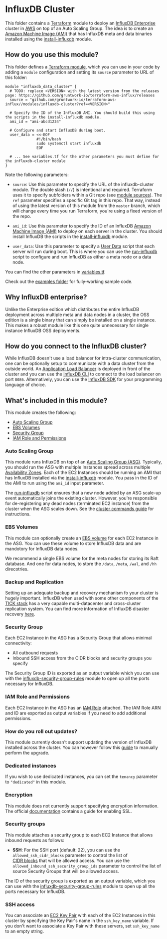 # InfluxDB Cluster

This folder contains a [Terraform](https://www.terraform.io/) module to deploy an [InfluxDB Enterprise](
https://www.influxdata.com/time-series-platform/influxdb/) cluster in [AWS](https://aws.amazon.com/) on top of an Auto Scaling Group. 
The idea is to create an [Amazon Machine Image (AMI)](http://docs.aws.amazon.com/AWSEC2/latest/UserGuide/AMIs.html)
that has InfluxDB meta and data binaries installed using the [install-influxdb](
https://github.com/gruntwork-io/terraform-aws-influx/tree/master/modules/install-influxdb) module.

## How do you use this module?

This folder defines a [Terraform module](https://www.terraform.io/docs/modules/usage.html), which you can use in your
code by adding a `module` configuration and setting its `source` parameter to URL of this folder:

```hcl
module "influxdb_data_cluster" {
  # TODO: replace <VERSION> with the latest version from the releases page: https://github.com/gruntwork-io/terraform-aws-influx/releases
  source = "github.com/gruntwork-io/terraform-aws-influx//modules/influxdb-cluster?ref=<VERSION>"

  # Specify the ID of the InfluxDB AMI. You should build this using the scripts in the install-influxdb module.
  ami_id = "ami-abcd1234"
  
  # Configure and start InfluxDB during boot. 
  user_data = <<-EOF
              #!/bin/bash
              sudo systemctl start influxdb
              EOF
  
  # ... See variables.tf for the other parameters you must define for the influxdb-cluster module
}
```

Note the following parameters:

* `source`: Use this parameter to specify the URL of the influxdb-cluster module. The double slash (`//`) is 
  intentional and required. Terraform uses it to specify subfolders within a Git repo (see [module 
  sources](https://www.terraform.io/docs/modules/sources.html)). The `ref` parameter specifies a specific Git tag in 
  this repo. That way, instead of using the latest version of this module from the `master` branch, which 
  will change every time you run Terraform, you're using a fixed version of the repo.

* `ami_id`: Use this parameter to specify the ID of an InfluxDB [Amazon Machine Image 
  (AMI)](http://docs.aws.amazon.com/AWSEC2/latest/UserGuide/AMIs.html) to deploy on each server in the cluster. You
  should install InfluxDB the scripts in the 
  [install-influxdb](https://github.com/gruntwork-io/terraform-aws-influx/tree/master/modules/install-influxdb) module.
  
* `user_data`: Use this parameter to specify a [User 
  Data](http://docs.aws.amazon.com/AWSEC2/latest/UserGuide/user-data.html#user-data-shell-scripts) script that each
  server will run during boot. This is where you can use the 
  [run-influxdb](https://github.com/gruntwork-io/terraform-aws-influx/tree/master/modules/run-influxdb) 
  script to configure and run InfluxDB as either a meta node or a data node. 

You can find the other parameters in [variables.tf](variables.tf).

Check out the [examples folder](https://github.com/gruntwork-io/terraform-aws-influx/tree/master/examples) for 
fully-working sample code.

## Why InfluxDB enterprise?

Unlike the Enterprise edition which distributes the entire InfluxDB deployment across multiple meta and data nodes in a cluster,
the OSS edition is a single binary that can simply be installed on a single instance. This makes a robust module like this one
quite unnecessary for single instance InfluxDB OSS deployments.

## How do you connect to the InfluxDB cluster?

While InfluxDB doesn't use a load balancer for intra-cluster communication, one can be optionally setup to communicate
with a data cluster from the outside world. An [Application Load Balancer](
http://docs.aws.amazon.com/elasticloadbalancing/latest/application/introduction.html) is deployed in front of the cluster
and you can use the [InfluxDB CLI](https://docs.influxdata.com/influxdb/v1.6/tools/shell/)
to connect to the load balancer on port `8086`. Alternatively, you can use the [InfluxDB SDK](
https://docs.influxdata.com/influxdb/v1.6/tools/api_client_libraries/) for your programming language of choice.

## What's included in this module?

This module creates the following:

* [Auto Scaling Group](#auto-scaling-group)
* [EBS Volumes](#ebs-volumes)
* [Security Group](#security-group)
* [IAM Role and Permissions](#iam-role-and-permissions)

### Auto Scaling Group

This module runs InfluxDB on top of an [Auto Scaling Group (ASG)](https://aws.amazon.com/autoscaling/). Typically, you
should run the ASG with multiple Instances spread across multiple [Availability 
Zones](http://docs.aws.amazon.com/AWSEC2/latest/UserGuide/using-regions-availability-zones.html). Each of the EC2
Instances should be running an AMI that has InfluxDB installed via the 
[install-influxdb](https://github.com/gruntwork-io/terraform-aws-influx/tree/master/modules/install-influxdb)
module. You pass in the ID of the AMI to run using the `ami_id` input parameter.

The [run-influxdb](https://github.com/gruntwork-io/terraform-aws-influx/tree/master/modules/run-influxdb) script ensures that
a new node added by an ASG scale-up event automatically joins the existing cluster. However, you're responsible for de-registering
any dead nodes (terminated EC2 instance) from the cluster when the ASG scales down. See the [cluster commands 
guide](https://docs.influxdata.com/enterprise_influxdb/v1.5/features/cluster-commands/) for instructions.

### EBS Volumes

This module can optionally create an [EBS volume](https://aws.amazon.com/ebs/) for each EC2 Instance in the ASG. You 
can use these volume to store InfluxDB data and are mandotory for InfluxDB data nodes.

We recommend a single EBS volume for the meta nodes for storing its Raft database. And one for data nodes,
to store the `/data`, `/meta`, `/wal`, and `/hh` direcotries.

### Backup and Replication

Setting up an adequate backup and recovery mechanism fo your cluster is hugely important. InfluxDB when used with some
other components of the [TICK stack](https://www.influxdata.com/time-series-platform/) has a very capable multi-datacenter
and cross-cluster replication system. You can find more information of InfluxDB disaster recovery [here](https://www.influxdata.com/blog/multiple-data-center-replication-influxdb/).

### Security Group

Each EC2 Instance in the ASG has a Security Group that allows minimal connectivity:

* All outbound requests
* Inbound SSH access from the CIDR blocks and security groups you specify

The Security Group ID is exported as an output variable which you can use with the 
[influxdb-security-group-rules](https://github.com/gruntwork-io/terraform-aws-influx/tree/master/modules/influxdb-security-group-rules)
module to open up all the ports necessary for InfluxDB.

### IAM Role and Permissions

Each EC2 Instance in the ASG has an [IAM Role](http://docs.aws.amazon.com/IAM/latest/UserGuide/id_roles.html) attached. 
The IAM Role ARN and ID are exported as output variables if you need to add additional permissions.

### How do you roll out updates?

This module currently doesn't support updating the version of InfluxDB installed across the cluster. You can however follow
this [guide](https://docs.influxdata.com/enterprise_influxdb/v1.6/administration/upgrading/) to manually perform the upgrade.

### Dedicated instances

If you wish to use dedicated instances, you can set the `tenancy` parameter to `"dedicated"` in this module. 

### Encryption

This module does not currently support specifying encryption information. The official [documentation](
https://docs.influxdata.com/influxdb/v1.6/administration/https_setup/) contains a guide for enabling SSL.

### Security groups

This module attaches a security group to each EC2 Instance that allows inbound requests as follows:

* **SSH**: For the SSH port (default: 22), you can use the `allowed_ssh_cidr_blocks` parameter to control the list of   
  [CIDR blocks](https://en.wikipedia.org/wiki/Classless_Inter-Domain_Routing) that will be allowed access. You can use 
  the `allowed_inbound_ssh_security_group_ids` parameter to control the list of source Security Groups that will be 
  allowed access.
  
The ID of the security group is exported as an output variable, which you can use with the 
[influxdb-security-group-rules](https://github.com/gruntwork-io/terraform-aws-influx/tree/master/modules/influxdb-security-group-rules)
module to open up all the ports necessary for InfluxDB.

### SSH access

You can associate an [EC2 Key Pair](http://docs.aws.amazon.com/AWSEC2/latest/UserGuide/ec2-key-pairs.html) with each
of the EC2 Instances in this cluster by specifying the Key Pair's name in the `ssh_key_name` variable. If you don't
want to associate a Key Pair with these servers, set `ssh_key_name` to an empty string.
